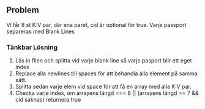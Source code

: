 ## Problem

Vi får 8 st K:V par, där ena paret, cid är optional för true.
Varje passport separeras med Blank Lines

### Tänkbar Lösning

1. Läs in filen och splitta vid varje blank line så varje pasport blir ett eget index
2. Replace alla newlines till spaces för att behandla alla element på samma sätt.
3. Splitta sedan varje elem vid space för att få en array med alla K:V par.
4. Checka varje index, om arrayens längd === 8 || (arrayens längd == 7 && cid saknas) returnera true
